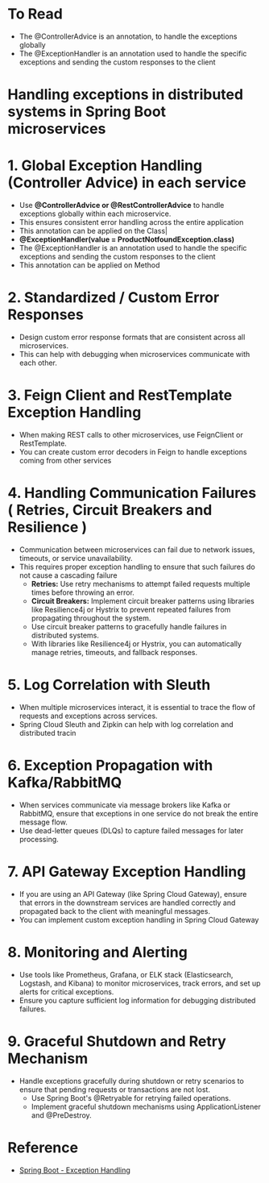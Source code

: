 # To Read
* The @ControllerAdvice is an annotation, to handle the exceptions globally
* The @ExceptionHandler is an annotation used to handle the specific exceptions and sending the custom responses to the client

# Handling exceptions in distributed systems in Spring Boot microservices
# 1. Global Exception Handling (Controller Advice) in each service
* Use **@ControllerAdvice or @RestControllerAdvice** to handle exceptions globally within each microservice.
* This ensures consistent error handling across the entire application
* This annotation can be applied on the Class|
* **@ExceptionHandler(value = ProductNotfoundException.class)**
* The @ExceptionHandler is an annotation used to handle the specific exceptions and sending the custom responses to the client
* This annotation can be applied on Method
# 2. Standardized / Custom  Error Responses
* Design custom error response formats that are consistent across all microservices.
* This can help with debugging when microservices communicate with each other.
# 3. Feign Client and RestTemplate Exception Handling
* When making REST calls to other microservices, use FeignClient or RestTemplate.
* You can create custom error decoders in Feign to handle exceptions coming from other services
# 4. Handling Communication Failures ( Retries, Circuit Breakers and Resilience ) 
* Communication between microservices can fail due to network issues, timeouts, or service unavailability.
* This requires proper exception handling to ensure that such failures do not cause a cascading failure
  * **Retries:** Use retry mechanisms to attempt failed requests multiple times before throwing an error.
  * **Circuit Breakers:** Implement circuit breaker patterns using libraries like Resilience4j or Hystrix to prevent repeated failures from propagating throughout the system.
  * Use circuit breaker patterns to gracefully handle failures in distributed systems.
  * With libraries like Resilience4j or Hystrix, you can automatically manage retries, timeouts, and fallback responses.
# 5. Log Correlation with Sleuth
* When multiple microservices interact, it is essential to trace the flow of requests and exceptions across services.
* Spring Cloud Sleuth and Zipkin can help with log correlation and distributed tracin
# 6. Exception Propagation with Kafka/RabbitMQ
* When services communicate via message brokers like Kafka or RabbitMQ, ensure that exceptions in one service do not break the entire message flow.
* Use dead-letter queues (DLQs) to capture failed messages for later processing.
# 7. API Gateway Exception Handling
* If you are using an API Gateway (like Spring Cloud Gateway), ensure that errors in the downstream services are handled correctly and propagated back to the client with meaningful messages.
* You can implement custom exception handling in Spring Cloud Gateway
# 8. Monitoring and Alerting
* Use tools like Prometheus, Grafana, or ELK stack (Elasticsearch, Logstash, and Kibana) to monitor microservices, track errors, and set up alerts for critical exceptions.
* Ensure you capture sufficient log information for debugging distributed failures.
# 9. Graceful Shutdown and Retry Mechanism
* Handle exceptions gracefully during shutdown or retry scenarios to ensure that pending requests or transactions are not lost.
  * Use Spring Boot's @Retryable for retrying failed operations.
  * Implement graceful shutdown mechanisms using ApplicationListener and @PreDestroy.

# Reference
* [Spring Boot - Exception Handling](https://www.tutorialspoint.com/spring_boot/spring_boot_exception_handling.htm#:~:text=The%20Controller%20Advice%20class%20to,methods%20in%20this%20class%20file.&text=The%20Product%20Service%20API%20controller,it%20throws%20the%20ProductNotFoundException%20class.)
